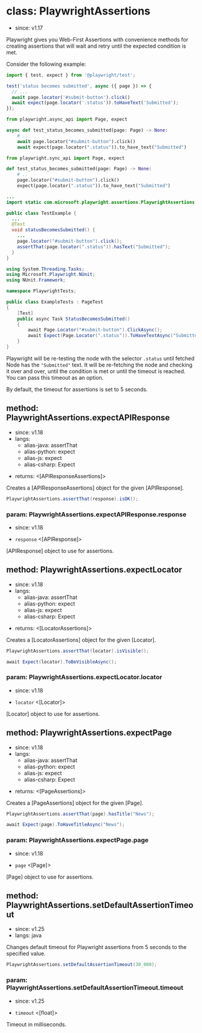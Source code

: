# class: PlaywrightAssertions
* since: v1.17

Playwright gives you Web-First Assertions with convenience methods for creating assertions that will wait and retry until the expected condition is met.

Consider the following example:

```js
import { test, expect } from '@playwright/test';

test('status becomes submitted', async ({ page }) => {
  // ...
  await page.locator('#submit-button').click()
  await expect(page.locator('.status')).toHaveText('Submitted');
});
```

```python async
from playwright.async_api import Page, expect

async def test_status_becomes_submitted(page: Page) -> None:
    # ..
    await page.locator("#submit-button").click()
    await expect(page.locator(".status")).to_have_text("Submitted")
```

```python sync
from playwright.sync_api import Page, expect

def test_status_becomes_submitted(page: Page) -> None:
    # ..
    page.locator("#submit-button").click()
    expect(page.locator(".status")).to_have_text("Submitted")
```

```java
...
import static com.microsoft.playwright.assertions.PlaywrightAssertions.assertThat;

public class TestExample {
  ...
  @Test
  void statusBecomesSubmitted() {
    ...
    page.locator("#submit-button").click();
    assertThat(page.locator(".status")).hasText("Submitted");
  }
}
```

```csharp
using System.Threading.Tasks;
using Microsoft.Playwright.NUnit;
using NUnit.Framework;

namespace PlaywrightTests;

public class ExampleTests : PageTest
{
    [Test]
    public async Task StatusBecomesSubmitted()
    {
        await Page.Locator("#submit-button").ClickAsync();
        await Expect(Page.Locator(".status")).ToHaveTextAsync("Submitted");
    }
}
```

Playwright will be re-testing the node with the selector `.status` until fetched Node has the `"Submitted"`
text. It will be re-fetching the node and checking it over and over, until the condition is met or until the timeout is
reached. You can pass this timeout as an option.

By default, the timeout for assertions is set to 5 seconds.

## method: PlaywrightAssertions.expectAPIResponse
* since: v1.18
* langs:
  - alias-java: assertThat
  - alias-python: expect
  - alias-js: expect
  - alias-csharp: Expect
- returns: <[APIResponseAssertions]>

Creates a [APIResponseAssertions] object for the given [APIResponse].

```java
PlaywrightAssertions.assertThat(response).isOK();
```

### param: PlaywrightAssertions.expectAPIResponse.response
* since: v1.18
- `response` <[APIResponse]>

[APIResponse] object to use for assertions.

## method: PlaywrightAssertions.expectLocator
* since: v1.18
* langs:
  - alias-java: assertThat
  - alias-python: expect
  - alias-js: expect
  - alias-csharp: Expect
- returns: <[LocatorAssertions]>

Creates a [LocatorAssertions] object for the given [Locator].

```java
PlaywrightAssertions.assertThat(locator).isVisible();
```

```csharp
await Expect(locator).ToBeVisibleAsync();
```

### param: PlaywrightAssertions.expectLocator.locator
* since: v1.18
- `locator` <[Locator]>

[Locator] object to use for assertions.

## method: PlaywrightAssertions.expectPage
* since: v1.18
* langs:
  - alias-java: assertThat
  - alias-python: expect
  - alias-js: expect
  - alias-csharp: Expect
- returns: <[PageAssertions]>

Creates a [PageAssertions] object for the given [Page].

```java
PlaywrightAssertions.assertThat(page).hasTitle("News");
```

```csharp
await Expect(page).ToHaveTitleAsync("News");
```

### param: PlaywrightAssertions.expectPage.page
* since: v1.18
- `page` <[Page]>

[Page] object to use for assertions.

## method: PlaywrightAssertions.setDefaultAssertionTimeout
* since: v1.25
* langs: java

Changes default timeout for Playwright assertions from 5 seconds to the specified value.

```java
PlaywrightAssertions.setDefaultAssertionTimeout(30_000);
```

### param: PlaywrightAssertions.setDefaultAssertionTimeout.timeout
* since: v1.25
- `timeout` <[float]>

Timeout in milliseconds.
